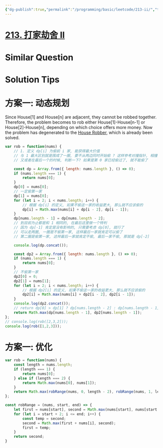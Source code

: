 ```yaml
---
{"dg-publish":true,"permalink":"/programming/basic/leetcode/213-ii/","tags":["leetcode/dp/iteration","leetcode/recursive/memo","leetcode/dp/array"]}
---
```



# [213. 打家劫舍 II](https://leetcode.cn/problems/house-robber-ii/)

# Similar Question

# Solution Tips

# 方案一: 动态规划

Since House[1] and House[n] are adjacent, they cannot be robbed together. Therefore, the problem becomes to rob either House[1]-House[n-1] or House[2]-House[n], depending on which choice offers more money. Now the problem has degenerated to the [House Robber](https://leetcode.com/problems/house-robber/description/), which is already been solved.

```js
var rob = function(nums) {
    // 1. 定义 dp[i] 为偷前 i 家, 能获得最大价值
    // 与 1 最大区别就是围成了一圈, 要不从两边同时开始偷 ? 这样参考对撞指针, 相撞了就可以判断?
    // 又或者在最后一个的时候, 判断一下? 如果是第 0 家已经偷过了, 就不能偷了

    const dp = Array.from({ length: nums.length }, () => 0);
    if (nums.length === 1) {
        return nums[0];
    }
    dp[0] = nums[0];
    // 一定偷第一家
    dp[1] = nums[0];
    for (let i = 2; i < nums.length; i++) {
        // 根据 dp[i] 的定义, 如果不偷这一家的收益更大, 那么就不应该偷的
        dp[i] = Math.max(nums[i] + dp[i - 2], dp[i - 1]);
    }
    dp[nums.length - 1] = dp[nums.length - 2];
    // 到目前为止都是和 1 相同的, 在最后这里做一个特判
    // 因为 dp[-1] 肯定是没有影响的, 只需要考虑 dp[0], 就行了
    // 可以走两圈, 一圈是不偷第一家, 这样最后一家就肯定可以偷了
    // 第二圈是偷第一家, 这样最后一家就肯定不偷, 最后一家不偷, 那就是 dp[-2]

    console.log(dp.concat());

    const dp2 = Array.from({ length: nums.length }, () => 0);
    if (nums.length === 1) {
        return nums[0];
    }
    // 不偷第一家
    dp2[0] = 0;
    dp2[1] = nums[1];
    for (let i = 2; i < nums.length; i++) {
        // 根据 dp2[i] 的定义, 如果不偷这一家的收益更大, 那么就不应该偷的
        dp2[i] = Math.max(nums[i] + dp2[i - 2], dp2[i - 1]);
    }
    console.log(dp2.concat());
    // return dp[0] > dp[1] ? dp[nums.length - 2] : dp[nums.length - 1];
    return Math.max(dp[nums.length - 1], dp2[nums.length - 1]);
};
// console.log(rob([2,3,2]));
console.log(rob([1,2,3]));
```

# 方案一: 优化

```js
var rob = function(nums) {
    const length = nums.length;
    if (length === 1) {
        return nums[0];
    } else if (length === 2) {
        return Math.max(nums[0], nums[1]);
    }
    return Math.max(robRange(nums, 0, length - 2), robRange(nums, 1, length - 1));
};

const robRange = (nums, start, end) => {
    let first = nums[start], second = Math.max(nums[start], nums[start + 1]);
    for (let i = start + 2; i <= end; i++) {
        const temp = second;
        second = Math.max(first + nums[i], second);
        first = temp;
    }
    return second;
}
```
